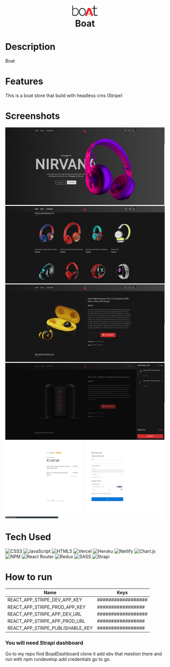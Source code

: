 <div align="center">
      <h1> <img src="https://github.com/AmanTrivedi1/BoatClient/blob/main/public/boAt_logo_small.svg" width="80px"><br/>Boat</h1>
     </div>


# Description
Boat

# Features
This is a boat store that build with headless cms (Stripe)
# Screenshots
 <img src="https://github.com/AmanTrivedi1/BoatClient/blob/main/public/Screenshot%202023-05-27%20225105.png"> <img src="https://github.com/AmanTrivedi1/BoatClient/blob/main/public/Screenshot%202023-05-27%20225118.png"> <img src="https://github.com/AmanTrivedi1/BoatClient/blob/main/public/Screenshot%202023-05-27%20225130.png"> <img src="https://github.com/AmanTrivedi1/BoatClient/blob/main/public/Screenshot%202023-05-27%20225153.png"> <img src="https://github.com/AmanTrivedi1/BoatClient/blob/main/public/Screenshot%202023-05-27%20225212.png">
# Tech Used
 ![CSS3](https://img.shields.io/badge/css3-%231572B6.svg?style=for-the-badge&logo=css3&logoColor=white) ![JavaScript](https://img.shields.io/badge/javascript-%23323330.svg?style=for-the-badge&logo=javascript&logoColor=%23F7DF1E) ![HTML5](https://img.shields.io/badge/html5-%23E34F26.svg?style=for-the-badge&logo=html5&logoColor=white) ![Vercel](https://img.shields.io/badge/vercel-%23000000.svg?style=for-the-badge&logo=vercel&logoColor=white) ![Heroku](https://img.shields.io/badge/heroku-%23430098.svg?style=for-the-badge&logo=heroku&logoColor=white) ![Netlify](https://img.shields.io/badge/netlify-%23000000.svg?style=for-the-badge&logo=netlify&logoColor=#00C7B7) ![Chart.js](https://img.shields.io/badge/chart.js-F5788D.svg?style=for-the-badge&logo=chart.js&logoColor=white) ![NPM](https://img.shields.io/badge/NPM-%23000000.svg?style=for-the-badge&logo=npm&logoColor=white) ![React Router](https://img.shields.io/badge/React_Router-CA4245?style=for-the-badge&logo=react-router&logoColor=white) ![Redux](https://img.shields.io/badge/redux-%23593d88.svg?style=for-the-badge&logo=redux&logoColor=white) ![SASS](https://img.shields.io/badge/SASS-hotpink.svg?style=for-the-badge&logo=SASS&logoColor=white) ![Strapi](https://img.shields.io/badge/strapi-%232E7EEA.svg?style=for-the-badge&logo=strapi&logoColor=white)
      
# How to run

| Name | Keys |
| ----------- | ----------- |
| REACT_APP_STRIPE_DEV_APP_KEY| ################## |
| REACT_APP_STRIPE_PROD_APP_KEY| #################|
| REACT_APP_STRIPE_APP_DEV_URL| ################## |
| REACT_APP_STRIPE_APP_PROD_URL| #################|
|REACT_APP_STRIPE_PUBLISHABLE_KEY| #################|

### You will need Strapi dashboard
Go to my repo find BoadDashboard clone it add ebv that mestion there and run with npm rundevelop add credentials go to go.

<!-- </> with 💛 by readMD (https://readmd.itsvg.in) -->
    
